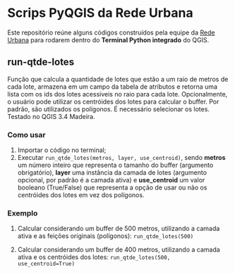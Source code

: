 # Scrips PyQGIS da Rede Urbana

Este repositório reúne alguns códigos construídos pela equipe da [Rede Urbana](https://aredeurbana.com)
 para rodarem dentro do **Terminal Python integrado** do QGIS.

## run-qtde-lotes

Função que calcula a quantidade de lotes que estão a um raio de <metros> metros de cada lote, armazena em um campo da tabela de atributos e retorna uma lista com os ids dos lotes acessíveis no raio para cada lote. Opcionalmente, o usuário pode utilizar os centróides dos lotes para calcular o buffer. Por padrão, são utilizados os polígonos. É necessário selecionar os lotes. Testado no QGIS 3.4 Madeira.

### Como usar
1. Importar o código no terminal;
2. Executar `run_qtde_lotes(metros, layer, use_centroid)`, sendo **metros** um número inteiro que representa o tamanho do buffer (argumento obrigatório), **layer** uma instância da camada de lotes (argumento opcional, por padrão é a camada ativa) e **use_centroid** um valor booleano (True/False) que representa a opção de usar ou não os centróides dos lotes em vez dos polígonos.

### Exemplo
1. Calcular considerando um buffer de 500 metros, utilizando a camada ativa e as feições originais (polígonos):
`run_qtde_lotes(500)`

1. Calcular considerando um buffer de 400 metros, utilizando a camada ativa e os centróides dos lotes:
`run_qtde_lotes(500, use_centroid=True)`
